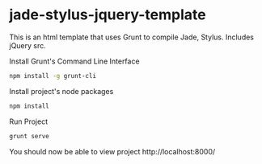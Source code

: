 jade-stylus-jquery-template
===========================

This is an html template that uses Grunt to compile Jade, Stylus. Includes jQuery src.


Install Grunt's Command Line Interface

````bash
npm install -g grunt-cli
````

Install project's node packages

````bash
npm install
````

Run Project

````bash
grunt serve
````

You should now be able to view project http://localhost:8000/
